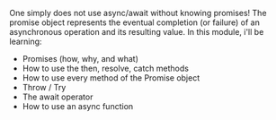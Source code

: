 One simply does not use async/await without knowing promises!
The promise object represents the eventual completion (or failure) of an asynchronous operation and its resulting value.
In this module, i'll be learning:
- Promises (how, why, and what)
- How to use the then, resolve, catch methods
- How to use every method of the Promise object
- Throw / Try
- The await operator
- How to use an async function
